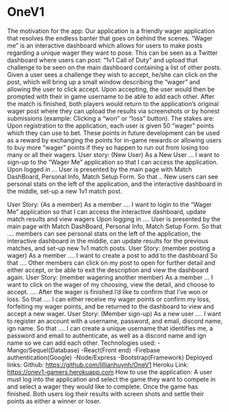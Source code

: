 # OneV1
The motivation for the app:
Our application is a friendly wager application that resolves the endless banter that goes on behind the scenes. “Wager me” is an interactive dashboard which allows for users to make posts regarding a unique wager they want to pose. This can be seen as a Twitter dashboard where users can post: “1v1 Call of Duty” and upload that challenge to be seen on the main dashboard containing a list of other posts. Given a user sees a challenge they wish to accept, he/she can click on the post, which will bring up a small window describing the “wager” and allowing the user to click accept. Upon accepting, the user would then be prompted with their in game username to be able to add each other. After the match is finished, both players would return to the application’s original wager post where they can upload the results via screenshots or by honest submissions (example: Clicking a “won” or “loss” button).
The stakes are:
Upon registration to the application, each user is given 50 “wager” points which they can use to bet. These points in future development can be used as a reward by exchanging the points for in-game rewards or allowing users to buy more “wager” points if they so happen to run out from losing too many or all their wagers.
User story: (New User) As a New User … I want to sign-up to the “Wager Me” application so that I can access the application.
Upon logged in … User is presented by the main page with Match DashBoard, Personal Info, Match Setup Form.
So that .. New users can see personal stats on the left of the application, and the interactive dashboard in the middle, set-up a new 1v1 match post.

User Story: (As a member)
As a member …. I want to login to the “Wager Me” application so that I can access the interactive dashboard, update match results and view wagers
Upon logging in …. User is presented by the main page with Match DashBoard, Personal Info, Match Setup Form.
So that …. members can see personal stats on the left of the application, the interactive dashboard in the middle, can update results for the previous matches, and set-up new 1v1 match posts.
User Story: (member posting a wager)
As a member …. I want to create a post to add to the dashboard
So that …. Other members can click on my post to open for further detail and either accept, or be able to exit the description and view the dashboard again.
User Story: (member wagering another member)
As a member … I want to click on the wager of my choosing, view the detail, and choose to accept.
…. After the wager is finished I’d like to confirm that I’ve won or loss.
So that …. I can either receive my wager points or confirm my loss, forfeiting my wager points, and be returned to the dashboard to view and accept a new wager.
User Story: (Member sign-up)
As a new user …. I want to register an account with a username, password, and email, discord name, ign name.
So that …. I can create a unique username that identifies me, a password and email to authenticate, as well as a discord name and ign name so we can add each other.
Technologies used:
-Mango/Sequel(Database)
-React(Front end)
-Firebase authentication(Google)
-Node/Express
-Bootstrap(Framework)
Deployed links:
Github: https://github.com/lillianhuynh/OneV1
Heroku Link: https://onev1-gamers.herokuapp.com
How to use the application: A user must log into the application and select the game they want to compete in and select a wager they would like to complete. Once the game has finished. Both users log their results with screen shots and settle their points as either a winner or loser.
